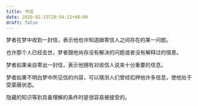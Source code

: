 ```yaml
---
title: 书信
date: 2020-02-15T20:54:12+08:00
draft: false
---
```


梦者在梦中收到一封信，表示他也许知道跟寄信人之间存在的某一问题。

也许那个人已经去世，梦者跟他尚存没有解决的问题或者没有解释过的情景。

梦者如果亲自寄出一封信，表示他拥有对收信人说来十分重要的信息。

梦者如果不明白梦中所见信的内容，可以猜测人们曾经扣押他许多信息，使他处于受蒙蔽状态。

隐藏的知识等到具备理解的条件时是很容易被接受的。

